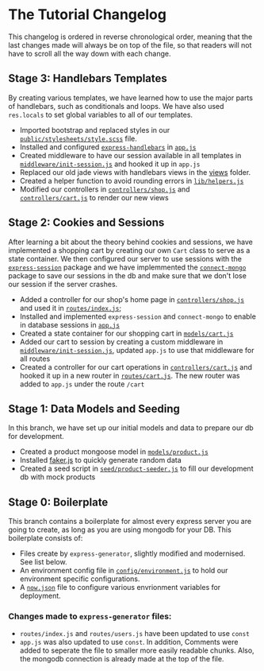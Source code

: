 # The Tutorial Changelog

This changelog is ordered in reverse chronological order, meaning that the last changes made will always be on top of the file, so that readers will not have to scroll all the way down with each change.

## Stage 3: Handlebars Templates

By creating various templates, we have learned how to use the major parts of handlebars, such as conditionals and loops. We have also used `res.locals` to set global variables to all of our templates.

- Imported bootstrap and replaced styles in our [`public/stylesheets/style.scss`](public/stylesheets/style.scss) file.
- Installed and configured [`express-handlebars`](https://github.com/ericf/express-handlebars#express-handlebars) in [`app.js`](app.js)
- Created middleware to have our session available in all templates in [`middleware/init-session.js`](middleware/init-session.js) and hooked it up in `app.js`
- Replaced our old jade views with handlebars views in the [views](views) folder.
- Created a helper function to avoid rounding errors in [`lib/helpers.js`](lib/helpers.js)
- Modified our controllers in [`controllers/shop.js`](controllers/shop.js) and [`controllers/cart.js`](controllers/cart.js) to render our new views


## Stage 2: Cookies and Sessions

After learning a bit about the theory behind cookies and sessions, we have implemented a shopping cart by creating our own `Cart` class to serve as a state container. We then configured our server to use sessions with the [`express-session`](https://github.com/expressjs/session#express-session) package and we have implemmented the [`connect-mongo`](https://github.com/jdesboeufs/connect-mongo#readme) package to save our sessions in the db and make sure that we don't lose our session if the server crashes.

- Added a controller for our shop's home page in [`controllers/shop.js`](controllers/shop.js) and used it in [`routes/index.js`](routes/index.js);
- Installed and implemented `express-session` and `connect-mongo` to enable in database sessions in [`app.js`](app.js)
- Created a state container for our shopping cart in [`models/cart.js`](models/cart.js)
- Added our cart to session by creating a custom middleware in [`middleware/init-session.js`](middleware/init-session.js), updated `app.js` to use that middleware for all routes
- Created a controller for our cart operations in [`controllers/cart.js`](controllers/cart.js) and hooked it up in a new router in [`routes/cart.js`](routes/cart.js). The new router was added to `app.js` under the route `/cart`


## Stage 1: Data Models and Seeding

In this branch, we have set up our initial models and data to prepare our db for development.

- Created a product mongoose model in [`models/product.js`](models/product.js)
- Installed [faker.js](https://github.com/marak/Faker.js/) to quickly generate random data
- Created a seed script in [`seed/product-seeder.js`](seed/product-seeder.js) to fill our development db with mock products

## Stage 0: Boilerplate

This branch contains a boilerplate for almost every express server you are going to create, as long as you are using mongodb for your DB. This boilerplate consists of:

- Files create by `express-generator`, slightly modified and modernised. See list below.
- An environment config file in [`config/environment.js`](config/environment.js) to hold our environment specific configurations.
- A [`now.json`](now.json) file to configure various envrionment variables for deployment.

### Changes made to `express-generator` files:

- `routes/index.js` and `routes/users.js` have been updated to use `const`
- `app.js` was also updated to use `const`. In addition, Comments were added to seperate the file to smaller more easily readable chunks. Also, the mongodb connection is already made at the top of the file.
